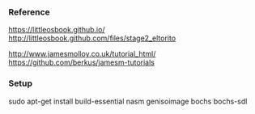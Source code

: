 ### Reference

https://littleosbook.github.io/
http://littleosbook.github.com/files/stage2_eltorito

http://www.jamesmolloy.co.uk/tutorial_html/
https://github.com/berkus/jamesm-tutorials

### Setup

sudo apt-get install build-essential nasm genisoimage bochs bochs-sdl
